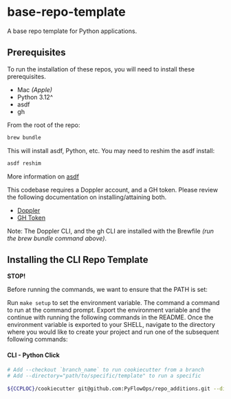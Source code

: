# base-repo-template

A base repo template for Python applications.

## Prerequisites

To run the installation of these repos, you will need to install these prerequisites.

- Mac _(Apple)_
- Python 3.12^
- asdf
- gh

From the root of the repo:

```bash
brew bundle
```

This will install asdf, Python, etc. You may need to reshim the asdf install:

```bash
asdf reshim
```

More information on [asdf](https://asdf-vm.com/)

This codebase requires a Doppler account, and a GH token. Please review the following documentation on installing/attaining both.

- [Doppler](https://dashboard.doppler.com/register)
- [GH Token](https://docs.github.com/en/authentication/keeping-your-account-and-data-secure/managing-your-personal-access-tokens)

Note: The Doppler CLI, and the gh CLI are installed with the Brewfile _(run the brew bundle command above)_.

## Installing the CLI Repo Template

**STOP!**

Before running the commands, we want to ensure that the PATH is set:

Run `make setup` to set the environment variable. The command a command to run
at the command prompt. Export the environment variable and the continue with running
the following commands in the README. Once the environment variable is exported to
your SHELL, navigate to the directory where you would like to create your
project and run one of the subsequent following commands:

#### CLI - Python Click

```bash
# Add --checkout `branch_name` to run cookiecutter from a branch
# Add --directory="path/to/specific/template" to run a specific
 
${CCPLOC}/cookiecutter git@github.com:PyFlowOps/repo_additions.git --directory="click" --checkout=init
```
